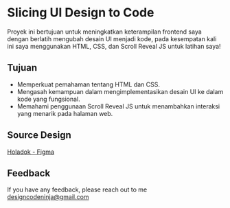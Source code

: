 # Slicing UI Design to Code

Proyek ini bertujuan untuk meningkatkan keterampilan frontend saya dengan berlatih mengubah desain UI menjadi kode, pada kesempatan kali ini saya menggunakan HTML, CSS, dan Scroll Reveal JS untuk latihan saya!

## Tujuan

- Memperkuat pemahaman tentang HTML dan CSS.
- Mengasah kemampuan dalam mengimplementasikan desain UI ke dalam kode yang fungsional.
- Memahami penggunaan Scroll Reveal JS untuk menambahkan interaksi yang menarik pada halaman web.

## Source Design

[Holadok - Figma](https://codedesign.dev/challenge/holadok)

## Feedback

If you have any feedback, please reach out to me designcodeninja@gmail.com
